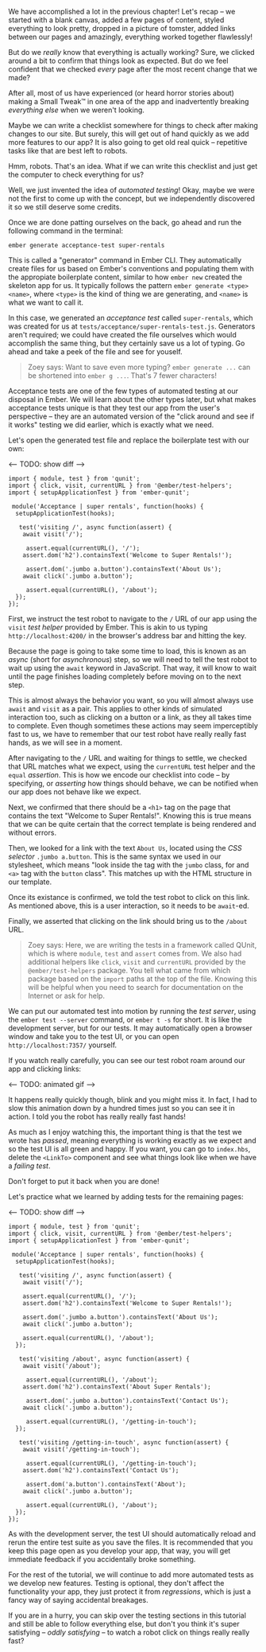 We have accomplished a lot in the previous chapter! Let's recap – we
started with a blank canvas, added a few pages of content, styled
everything to look pretty, dropped in a picture of tomster, added links
between our pages and amazingly, everything worked together flawlessly!

But do we _really_ know that everything is actually working? Sure, we
clicked around a bit to confirm that things look as expected. But do we
feel confident that we checked _every_ page after the most recent change
that we made?

After all, most of us have experienced (or heard horror stories about)
making a Small Tweak™ in one area of the app and inadvertently breaking
_everything else_ when we weren't looking.

Maybe we can write a checklist somewhere for things to check after
making changes to our site. But surely, this will get out of hand
quickly as we add more features to our app? It is also going to get old
real quick – repetitive tasks like that are best left to robots.

Hmm, robots. That's an idea. What if we can write this checklist and
just get the computer to check everything for us?

Well, we just invented the idea of _automated testing_! Okay, maybe we
were not the first to come up with the concept, but we independently
discovered it so we still deserve some credits.

Once we are done patting ourselves on the back, go ahead and run the
following command in the terminal:

```
ember generate acceptance-test super-rentals
```

This is called a "generator" command in Ember CLI. They automatically
create files for us based on Ember's conventions and populating them
with the appropiate boilerplate content, similar to how `ember new`
created the skeleton app for us. It typically follows the pattern `ember
generate <type> <name>`, where `<type>` is the kind of thing we are
generating, and `<name>` is what we want to call it.

In this case, we generated an _acceptance test_ called `super-rentals`,
which was created for us at `tests/acceptance/super-rentals-test.js`.
Generators aren't required; we could have created the file ourselves
which would accomplish the same thing, but they certainly save us a lot
of typing. Go ahead and take a peek of the file and see for youself.

> Zoey says: Want to save even more typing? `ember generate ...` can be
> shortened into `ember g ...`. That's 7 fewer characters!

Acceptance tests are one of the few types of automated testing at our
disposal in Ember. We will learn about the other types later, but what
makes acceptance tests unique is that they test our app from the user's
perspective – they are an automated version of the "click around and see
if it works" testing we did earlier, which is exactly what we need.

Let's open the generated test file and replace the boilerplate test with
our own:

<-- TODO: show diff -->
```
import { module, test } from 'qunit';
import { click, visit, currentURL } from '@ember/test-helpers';
import { setupApplicationTest } from 'ember-qunit';

 module('Acceptance | super rentals', function(hooks) {
  setupApplicationTest(hooks);

   test('visiting /', async function(assert) {
    await visit('/');

     assert.equal(currentURL(), '/');
    assert.dom('h2').containsText('Welcome to Super Rentals!');

     assert.dom('.jumbo a.button').containsText('About Us');
    await click('.jumbo a.button');

     assert.equal(currentURL(), '/about');
  });
});
```

First, we instruct the test robot to navigate to the `/` URL of our app
using the `visit` _test helper_ provided by Ember. This is akin to us
typing `http://localhost:4200/` in the browser's address bar and hitting
the <ENTER> key.

Because the page is going to take some time to load, this is known as an
_async_ (short for _asynchronous_) step, so we will need to tell the
test robot to wait up using the `await` keyword in JavaScript. That way,
it will know to wait until the page finishes loading completely before
moving on to the next step.

This is almost always the behavior you want, so you will almost always
use `await` and `visit` as a pair. This applies to other kinds of
simulated interaction too, such as clicking on a button or a link, as
they all takes time to complete. Even though sometimes these actions may
seem imperceptibly fast to us, we have to remember that our test robot
have really really fast hands, as we will see in a moment.

After navigating to the `/` URL and waiting for things to settle, we
checked that URL matches what we expect, using the `currentURL` test
helper and the `equal` _assertion_. This is how we encode our checklist
into code – by specifying, or _asserting_ how things should behave, we
can be notified when our app does not behave like we expect.

Next, we confirmed that there should be a `<h1>` tag on the page that
contains the text "Welcome to Super Rentals!". Knowing this is true
means that we can be quite certain that the correct template is being
rendered and without errors.

Then, we looked for a link with the text `About Us`, located using the
_CSS selector_ `.jumbo a.button`. This is the same syntax we used in our
stylesheet, which means "look inside the tag with the `jumbo` class, for
and `<a>` tag with the `button` class". This matches up with the HTML
structure in our template.

Once its existance is confirmed, we told the test robot to click on this
link. As mentioned above, this is a user interaction, so it needs to be
`await`-ed.

Finally, we asserted that clicking on the link should bring us to the
`/about` URL.

> Zoey says: Here, we are writing the tests in a framework called QUnit,
> which is where `module`, `test` and `assert` comes from. We also had
> additional helpers like `click`, `visit` and `currentURL` provided by
> the `@ember/test-helpers` package. You tell what came from which
> package based on the `import` paths at the top of the file. Knowing
> this will be helpful when you need to search for documentation on the
> Internet or ask for help.

We can put our automated test into motion by running the _test server_,
using the `ember test --server` command, or `ember t -s` for short. It
is like the development server, but for our tests. It may automatically
open a browser window and take you to the test UI, or you can open
`http://localhost:7357/` yourself.

If you watch really carefully, you can see our test robot roam around
our app and clicking links:

<-- TODO: animated gif -->

It happens really quickly though, blink and you might miss it. In fact,
I had to slow this animation down by a hundred times just so you can see
it in action. I told you the robot has really really fast hands!

As much as I enjoy watching this, the important thing is that the test
we wrote has _passed_, meaning everything is working exactly as we
expect and so the test UI is all green and happy. If you want, you can
go to `index.hbs`, delete the `<LinkTo>` component and see what things
look like when we have a _failing test_.

<!-- TODO: animated gif -->

Don't forget to put it back when you are done!

Let's practice what we learned by adding tests for the remaining pages:

<-- TODO: show diff -->
```
import { module, test } from 'qunit';
import { click, visit, currentURL } from '@ember/test-helpers';
import { setupApplicationTest } from 'ember-qunit';

 module('Acceptance | super rentals', function(hooks) {
  setupApplicationTest(hooks);

   test('visiting /', async function(assert) {
    await visit('/');

    assert.equal(currentURL(), '/');
    assert.dom('h2').containsText('Welcome to Super Rentals!');

    assert.dom('.jumbo a.button').containsText('About Us');
    await click('.jumbo a.button');

    assert.equal(currentURL(), '/about');
  });

   test('visiting /about', async function(assert) {
    await visit('/about');

     assert.equal(currentURL(), '/about');
    assert.dom('h2').containsText('About Super Rentals');

     assert.dom('.jumbo a.button').containsText('Contact Us');
    await click('.jumbo a.button');

     assert.equal(currentURL(), '/getting-in-touch');
  });

   test('visiting /getting-in-touch', async function(assert) {
    await visit('/getting-in-touch');

     assert.equal(currentURL(), '/getting-in-touch');
    assert.dom('h2').containsText('Contact Us');

     assert.dom('a.button').containsText('About');
    await click('.jumbo a.button');

     assert.equal(currentURL(), '/about');
  });
});
```

As with the development server, the test UI should automatically reload
and rerun the entire test suite as you save the files. It is recommended
that you keep this page open as you develop your app, that way, you will
get immediate feedback if you accidentally broke something.

For the rest of the tutorial, we will continue to add more automated
tests as we develop new features. Testing is optional, they don't affect
the functionality your app, they just protect it from _regressions_,
which is just a fancy way of saying accidental breakages.

If you are in a hurry, you can skip over the testing sections in this
tutorial and still be able to follow everything else, but don't you
think it's super satisfying – _oddly satisfying_ – to watch a robot
click on things really really fast?
